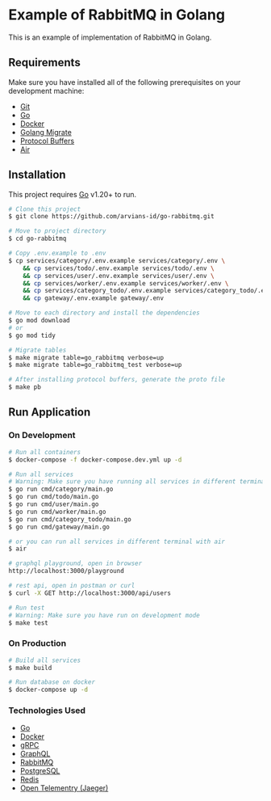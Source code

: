 # Example of RabbitMQ in Golang

This is an example of implementation of RabbitMQ in Golang.

## Requirements
Make sure you have installed all of the following prerequisites on your development machine:
* [Git](https://git-scm.com/)
* [Go](https://golang.org/)
* [Docker](https://www.docker.com/)
* [Golang Migrate](https://github.com/golang-migrate/migrate)
* [Protocol Buffers](https://developers.google.com/protocol-buffers/docs/gotutorial)
* [Air](https://github.com/cosmtrek/air)

## Installation
This project requires [Go](https://golang.org/) v1.20+ to run.

```bash
# Clone this project
$ git clone https://github.com/arvians-id/go-rabbitmq.git

# Move to project directory
$ cd go-rabbitmq

# Copy .env.example to .env
$ cp services/category/.env.example services/category/.env \
    && cp services/todo/.env.example services/todo/.env \
    && cp services/user/.env.example services/user/.env \
    && cp services/worker/.env.example services/worker/.env \
    && cp services/category_todo/.env.example services/category_todo/.env \
    && cp gateway/.env.example gateway/.env

# Move to each directory and install the dependencies
$ go mod download
# or
$ go mod tidy

# Migrate tables
$ make migrate table=go_rabbitmq verbose=up
$ make migrate table=go_rabbitmq_test verbose=up

# After installing protocol buffers, generate the proto file
$ make pb
```


## Run Application

### On Development
```bash
# Run all containers
$ docker-compose -f docker-compose.dev.yml up -d

# Run all services
# Warning: Make sure you have running all services in different terminal
$ go run cmd/category/main.go
$ go run cmd/todo/main.go
$ go run cmd/user/main.go
$ go run cmd/worker/main.go
$ go run cmd/category_todo/main.go
$ go run cmd/gateway/main.go

# or you can run all services in different terminal with air
$ air

# graphql playground, open in browser
http://localhost:3000/playground

# rest api, open in postman or curl
$ curl -X GET http://localhost:3000/api/users

# Run test
# Warning: Make sure you have run on development mode
$ make test
```

### On Production
```bash
# Build all services
$ make build

# Run database on docker
$ docker-compose up -d
```

### Technologies Used
* [Go](https://golang.org/)
* [Docker](https://www.docker.com/)
* [gRPC](https://grpc.io/)
* [GraphQL](https://graphql.org/)
* [RabbitMQ](https://www.rabbitmq.com/)
* [PostgreSQL](https://www.postgresql.org/)
* [Redis](https://redis.io/)
* [Open Telementry (Jaeger)](https://opentelemetry.io/)